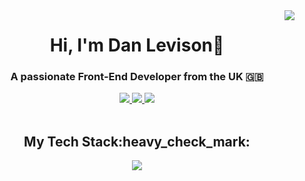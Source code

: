 <img align="right" src="https://visitor-badge.laobi.icu/badge?page_id=danlevison.danlevison" />

<h1 align="center">Hi, I'm Dan Levison👋</h1>

<h3 align="center">A passionate Front-End Developer from the UK 🇬🇧</h3>

<div align="center"> 
  <a href="mailto:dan.ejlevison@gmail.com">
    <img src="https://img.shields.io/badge/Gmail-333333?style=for-the-badge&logo=gmail&logoColor=red" />
  </a>
  <a href="https://www.linkedin.com/in/daniel-levison-7250b9156/" target="_blank">
    <img src="https://img.shields.io/badge/LinkedIn-0077B5?style=for-the-badge&logo=linkedin&logoColor=white" target="_blank" />
  </a>
  <a href="https://danlevison.dev/" target="_blank">
     <img src="https://img.shields.io/badge/Portfolio-255E63?style=for-the-badge&logo=About.me&logoColor=white" target="_blank" />
  </a>
</div>

<br />

<h2 align="center">My Tech Stack:heavy_check_mark:</h2>
<div align="center">
  <img src="https://skillicons.dev/icons?i=html,css,js,react,typescript,nextjs,tailwind,firebase,jest,github,)](https://skillicons.dev"/>
</div>
